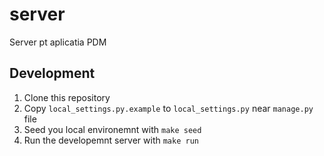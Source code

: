 # server

Server pt aplicatia PDM


## Development

1. Clone this repository
2. Copy `local_settings.py.example` to `local_settings.py` near `manage.py` file
3. Seed you local environemnt with `make seed`
4. Run the developemnt server with `make run`
